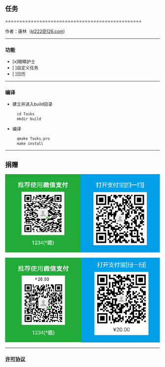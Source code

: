 ## 任务

================================================

作者：康林（kl222@126.com)

------------------------------------------------

### 功能

- [x]眼睛护士
- [ ]自定义任务
- [ ]日历

------------------------------------------------

### 编译
- 建立并进入build目录

        cd Tasks
        mkdir build

- 编译

        qmake Tasks.pro
        make install

------------------------------------------------

## 捐赠

![Contribute( More than ￥20 )](Resource/image/Contribute.png  "Alipay contribute( More than ￥20 )")

![Contribute ￥20](Resource/image/Contribute20.png  "Alipay contribute")

------------------------------------------------


### [许可协议](LICENSE.MD "LICENSE.MD")
